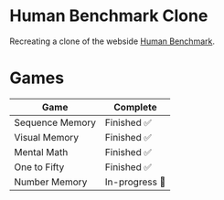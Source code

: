 # Human Benchmark Clone

Recreating a clone of the webside [Human Benchmark](https://humanbenchmark.com/).

# Games

| Game            | Complete                    |
| --------------- | --------------------------- |
| Sequence Memory | Finished :white_check_mark: |
| Visual Memory   | Finished :white_check_mark: |
| Mental Math     | Finished :white_check_mark: |
| One to Fifty    | Finished :white_check_mark: |
| Number Memory   | In-progress :construction:  |
